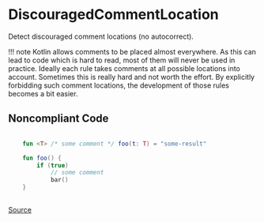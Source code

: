# DiscouragedCommentLocation

Detect discouraged comment locations (no autocorrect).

!!! note
    Kotlin allows comments to be placed almost everywhere. As this can lead to code which is hard to read, most of them will never be used in practice. Ideally each rule takes comments at all possible locations into account. Sometimes this is really hard and not worth the effort. By explicitly forbidding such comment locations, the development of those rules becomes a bit easier.

## Noncompliant Code

```kotlin

    fun <T> /* some comment */ foo(t: T) = "some-result"

    fun foo() {
        if (true)
            // some comment
            bar()
    }
    
```

[Source](https://detekt.dev/docs/rules/formatting#discouragedcommentlocation)
